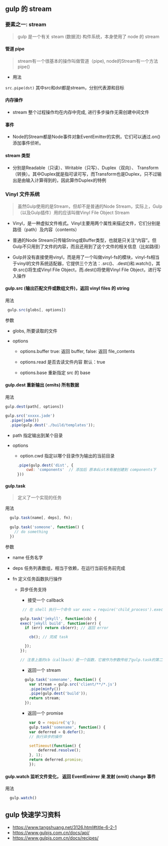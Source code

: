 ## gulp 的 stream

### 要素之一: stream
> gulp 是一个有关 steam (数据流) 构件系统，本身使用了 node 的 stream

#### 管道 pipe
> stream有一个很基本的操作叫做管道（pipe), node的Stream有一个方法pipe()

* 用法 

 `src.pipe(dst)`  其中src和dst都是stream，分别代表源和目标
 
#### 内存操作

* stream 整个过程操作均在内存中完成, 进行多步操作无需创建中间文件


#### 事件

* Node的Stream都是Node事件对象EventEmitter的实例，它们可以通过.on()添加事件侦听。

#### stream 类型

* 分别是Readable（只读）、Writable（只写）、Duplex（双向）、 Transform（转换）。其中Duplex就是指可读可写，而Transform也是Duplex，只不过输出是由输入计算得到的，因此算作Duplex的特例

### Vinyl 文件系统
> 虽然Gulp使用的是Stream，但却不是普通的Node Stream，实际上，Gulp（以及Gulp插件）用的应该叫做Vinyl File Object Stream

* Vinyl，是一种虚拟文件格式。Vinyl主要用两个属性来描述文件，它们分别是路径（path）及内容（contents）

* 普通的Node Stream只传输String或Buffer类型，也就是只关注“内容”。但Gulp不只用到了文件的内容，而且还用到了这个文件的相关信息（比如路径）

* Gulp并没有直接使用vinyl，而是用了一个叫做vinyl-fs的模块，vinyl-fs相当于vinyl的文件系统适配器，它提供三个方法：.src()、.dest()和.watch()，其中.src()将生成Vinyl File Object，而.dest()将使用Vinyl File Object，进行写入操作


#### gulp.src (输出匹配文件或数组文件)，返回 vinyl files 的 string

用法 

```js
 gulp.src(globs[, options])

```

参数

* globs, 所要读取的文件

* options

  * options.buffer  true: 返回 buffer, false: 返回 file_contents

  * options.read 是否去读文件内容  默认：true

  * options.base 重新指定 src 的 base


#### gulp.dest 重新输出 (emits) 所有数据

用法

```js
gulp.dest(path[, options])

gulp.src('xxxxx.jade')
  .pipe(jade())
  .pipe(gulp.dest('./build/templates'));

```

* path 指定输出到某个目录

* options

    * option.cwd 指定以哪个目录作为输出的当前目录
    ```js
      .pipe(gulp.dest('dist', {
          cwd: 'components'  // 添加后 原本dist木有被创建到 components下
      }))
    ```

#### gulp.task
> 定义了一个实现的任务

用法

```js
  gulp.task(name[, deps], fn);
  
  gulp.task('someone', function() {
    // do something
  })

```

参数

* name 任务名字

* deps 任务列表数组，相当于依赖，在运行当前任务前完成

* fn 定义任务函数执行操作

  * 异步任务支持
    * 接受一个 callback
    ```js
     // 在 shell 执行一个命令 var exec = require('child_process').exec;

    gulp.task('jekyll', function(cb) {
    exec('jekyll build', function(err) {
      if (err) return cb(err); // 返回 error      

        cb(); // 完成 task 

      });
    });

    // 注意上面的cb（callback）是一个函数，它被作为参数传给了gulp.task的第二个参数（是个函数）
    ```

    * 返回一个 stream
    ```js
      gulp.task('somename', function() {
        var stream = gulp.src('client/**/*.js')
        .pipe(minfy())
        .pipe(gulp.dest('build'));
        return stream;
      });

    ```

    * 返回一个 promise

    ```js 
        var Q = require('q');
        gulp.task('somename', function() {
        var deferred = Q.defer();
        // 执行异步的操作

        setTimeout(function() {
            deferred.resolve();
        }, 1);
        return deferred.promise;
        });

    ```

#### gulp.watch 监听文件变化， 返回 EventEmirrer 来 发射 (emit) change 事件

用法

```js 
  gulp.watch()

```











## gulp 快速学习资料
* https://www.tangshuang.net/3126.html#title-6-2-1
* https://www.gulpjs.com.cn/docs/api/
* https://www.gulpjs.com.cn/docs/recipes/